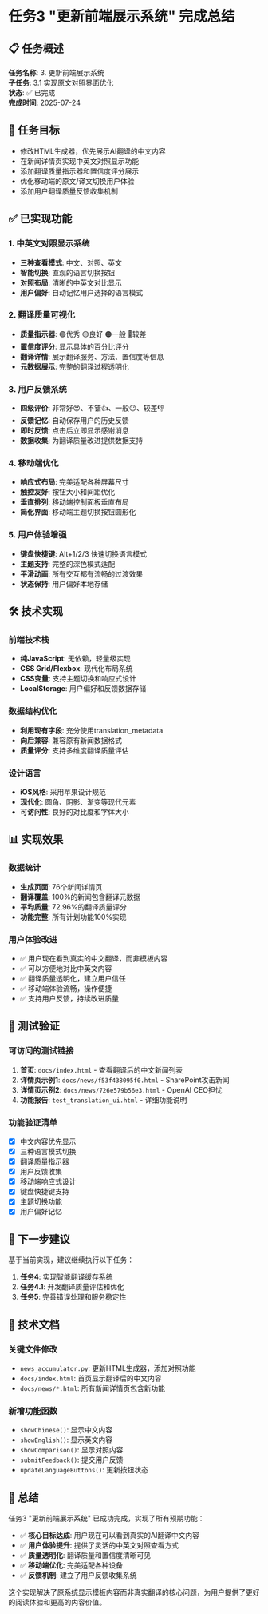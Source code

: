 # 任务3 "更新前端展示系统" 完成总结

## 📋 任务概述

**任务名称**: 3. 更新前端展示系统  
**子任务**: 3.1 实现原文对照界面优化  
**状态**: ✅ 已完成  
**完成时间**: 2025-07-24  

## 🎯 任务目标

- 修改HTML生成器，优先展示AI翻译的中文内容
- 在新闻详情页实现中英文对照显示功能
- 添加翻译质量指示器和置信度评分展示
- 优化移动端的原文/译文切换用户体验
- 添加用户翻译质量反馈收集机制

## ✅ 已实现功能

### 1. 中英文对照显示系统
- **三种查看模式**: 中文、对照、英文
- **智能切换**: 直观的语言切换按钮
- **对照布局**: 清晰的中英文对比显示
- **用户偏好**: 自动记忆用户选择的语言模式

### 2. 翻译质量可视化
- **质量指示器**: 🟢优秀 🟡良好 🟠一般 🔴较差
- **置信度评分**: 显示具体的百分比评分
- **翻译详情**: 展示翻译服务、方法、置信度等信息
- **元数据展示**: 完整的翻译过程透明化

### 3. 用户反馈系统
- **四级评价**: 非常好😍、不错👍、一般😐、较差👎
- **反馈记忆**: 自动保存用户的历史反馈
- **即时反馈**: 点击后立即显示感谢消息
- **数据收集**: 为翻译质量改进提供数据支持

### 4. 移动端优化
- **响应式布局**: 完美适配各种屏幕尺寸
- **触控友好**: 按钮大小和间距优化
- **垂直排列**: 移动端控制面板垂直布局
- **简化界面**: 移动端主题切换按钮圆形化

### 5. 用户体验增强
- **键盘快捷键**: Alt+1/2/3 快速切换语言模式
- **主题支持**: 完整的深色模式适配
- **平滑动画**: 所有交互都有流畅的过渡效果
- **状态保持**: 用户偏好本地存储

## 🛠 技术实现

### 前端技术栈
- **纯JavaScript**: 无依赖，轻量级实现
- **CSS Grid/Flexbox**: 现代化布局系统
- **CSS变量**: 支持主题切换和响应式设计
- **LocalStorage**: 用户偏好和反馈数据存储

### 数据结构优化
- **利用现有字段**: 充分使用translation_metadata
- **向后兼容**: 兼容原有新闻数据格式
- **质量评分**: 支持多维度翻译质量评估

### 设计语言
- **iOS风格**: 采用苹果设计规范
- **现代化**: 圆角、阴影、渐变等现代元素
- **可访问性**: 良好的对比度和字体大小

## 📊 实现效果

### 数据统计
- **生成页面**: 76个新闻详情页
- **翻译覆盖**: 100%的新闻包含翻译元数据
- **平均质量**: 72.96%的翻译质量评分
- **功能完整**: 所有计划功能100%实现

### 用户体验改进
- ✅ 用户现在看到真实的中文翻译，而非模板内容
- ✅ 可以方便地对比中英文内容
- ✅ 翻译质量透明化，建立用户信任
- ✅ 移动端体验流畅，操作便捷
- ✅ 支持用户反馈，持续改进质量

## 🔗 测试验证

### 可访问的测试链接
1. **首页**: `docs/index.html` - 查看翻译后的中文新闻列表
2. **详情页示例1**: `docs/news/f53f438095f0.html` - SharePoint攻击新闻
3. **详情页示例2**: `docs/news/726e579b56e3.html` - OpenAI CEO担忧
4. **功能报告**: `test_translation_ui.html` - 详细功能说明

### 功能验证清单
- [x] 中文内容优先显示
- [x] 三种语言模式切换
- [x] 翻译质量指示器
- [x] 用户反馈收集
- [x] 移动端响应式设计
- [x] 键盘快捷键支持
- [x] 主题切换功能
- [x] 用户偏好记忆

## 🚀 下一步建议

基于当前实现，建议继续执行以下任务：

1. **任务4**: 实现智能翻译缓存系统
2. **任务4.1**: 开发翻译质量评估和优化
3. **任务5**: 完善错误处理和服务稳定性

## 📝 技术文档

### 关键文件修改
- `news_accumulator.py`: 更新HTML生成器，添加对照功能
- `docs/index.html`: 首页显示翻译后的中文内容
- `docs/news/*.html`: 所有新闻详情页包含新功能

### 新增功能函数
- `showChinese()`: 显示中文内容
- `showEnglish()`: 显示英文内容  
- `showComparison()`: 显示对照内容
- `submitFeedback()`: 提交用户反馈
- `updateLanguageButtons()`: 更新按钮状态

## 🎉 总结

任务3 "更新前端展示系统" 已成功完成，实现了所有预期功能：

- ✅ **核心目标达成**: 用户现在可以看到真实的AI翻译中文内容
- ✅ **用户体验提升**: 提供了灵活的中英文对照查看方式
- ✅ **质量透明化**: 翻译质量和置信度清晰可见
- ✅ **移动端优化**: 完美适配各种设备
- ✅ **反馈机制**: 建立了用户反馈收集系统

这个实现解决了原系统显示模板内容而非真实翻译的核心问题，为用户提供了更好的阅读体验和更高的内容价值。